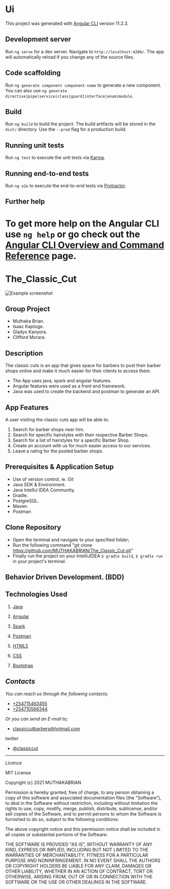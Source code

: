 # Ui

This project was generated with [Angular CLI](https://github.com/angular/angular-cli) version 11.2.3.

## Development server

Run `ng serve` for a dev server. Navigate to `http://localhost:4200/`. The app will automatically reload if you change any of the source files.

## Code scaffolding

Run `ng generate component component-name` to generate a new component. You can also use `ng generate directive|pipe|service|class|guard|interface|enum|module`.

## Build

Run `ng build` to build the project. The build artifacts will be stored in the `dist/` directory. Use the `--prod` flag for a production build.

## Running unit tests

Run `ng test` to execute the unit tests via [Karma](https://karma-runner.github.io).

## Running end-to-end tests

Run `ng e2e` to execute the end-to-end tests via [Protractor](http://www.protractortest.org/).

## Further help

To get more help on the Angular CLI use `ng help` or go check out the [Angular CLI Overview and Command Reference](https://angular.io/cli) page.
=======
# The_Classic_Cut
![Example screenshot]()

## Group Project
* Muthaka Brian.
* Isaac Kaptoge.
* Gladys Kanyora.
* Clifford Morara.

## Description
The classic cuts is an app that gives space for barbers to post their barber shops online and make it much easier for their clients to access them. 
- The App uses java, spark and angular features.
- Angular features were used as a front end framework.
- Java was used to create the backend and postman to generate an API.

##  App Features
A user visiting the classic cuts app will be able to:
1. Search for barber shops near him.
1. Search for specific hairstyles with their respective Barber Shops.
1. Search for a list of hairstyles for a specific Barber Shop.
1. Create an account with us for much easier access to our services.
1. Leave a rating for the posted barber shops.

## Prerequisites & Application Setup
- Use of version control. ie. Git
- Java SDK & Environment.
- Java IntelliJ IDEA Community.
- Gradle.
- PostgreSQL.
- Maven.
- Postman

## Clone Repository
- Open the terminal and navigate to your specified folder; 
- Run the following command "git clone https://github.com/MUTHAKABRIAN/The_Classic_Cut.git"
- Finally run the project on your IntelliJIDEA `$ gradle build`, `$ gradle run` in your project's terminal.

## Behavior Driven Development. (BDD)

## Technologies Used
1. [Java](https://en.wikipedia.org/wiki/Java_(programming_language))

1. [Angular](https://angular.io/)
 
1. [Spark](https://en.wikipedia.org/wiki/SPARK_(programming_language))

1. [Postman](https://www.postman.com/)

1. [HTML5](https://en.wikipedia.org/wiki/HTML5 "Hypertext")

1. [CSS](https://en.wikipedia.org/wiki/CSS "stylesheet")

1. [Bootstrap](https://getbootstrap.com/ "bootstrap")

 ## _Contacts_
 _You can reach us through the following contacts;_
 - [+254715463455]()
 - [+254710566344]()

 _Or you can send an E-mail to;_
 - [classiccutbarbers@hotmail.com]()
 
 _twitter_
 - [@classiccut]()

 ***
 
 Licence
 
 MIT License

Copyright (c) 2021 MUTHAKABRIAN

Permission is hereby granted, free of charge, to any person obtaining a copy
of this software and associated documentation files (the "Software"), to deal
in the Software without restriction, including without limitation the rights
to use, copy, modify, merge, publish, distribute, sublicense, and/or sell
copies of the Software, and to permit persons to whom the Software is
furnished to do so, subject to the following conditions:

The above copyright notice and this permission notice shall be included in all
copies or substantial portions of the Software.

THE SOFTWARE IS PROVIDED "AS IS", WITHOUT WARRANTY OF ANY KIND, EXPRESS OR
IMPLIED, INCLUDING BUT NOT LIMITED TO THE WARRANTIES OF MERCHANTABILITY,
FITNESS FOR A PARTICULAR PURPOSE AND NONINFRINGEMENT. IN NO EVENT SHALL THE
AUTHORS OR COPYRIGHT HOLDERS BE LIABLE FOR ANY CLAIM, DAMAGES OR OTHER
LIABILITY, WHETHER IN AN ACTION OF CONTRACT, TORT OR OTHERWISE, ARISING FROM,
OUT OF OR IN CONNECTION WITH THE SOFTWARE OR THE USE OR OTHER DEALINGS IN THE
SOFTWARE.
